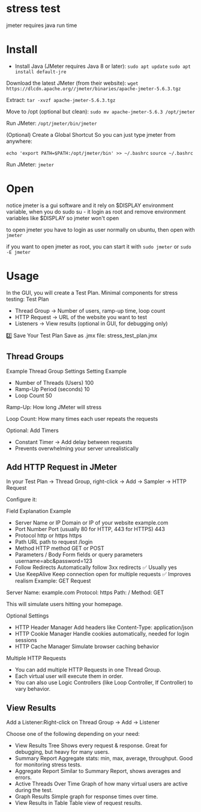 # stress test

jmeter requires java run time

# Install

- Install Java (JMeter requires Java 8 or later):
`sudo apt update`
`sudo apt install default-jre`

Download the latest JMeter (from their website):
`wget https://dlcdn.apache.org//jmeter/binaries/apache-jmeter-5.6.3.tgz`


Extract:
`tar -xvzf apache-jmeter-5.6.3.tgz`


Move to /opt (optional but clean):
`sudo mv apache-jmeter-5.6.3 /opt/jmeter`


Run JMeter:
`/opt/jmeter/bin/jmeter`


(Optional) Create a Global Shortcut So you can just type jmeter from anywhere:

`echo 'export PATH=$PATH:/opt/jmeter/bin' >> ~/.bashrc`
`source ~/.bashrc`

Run JMeter:
`jmeter`


# Open

notice jmeter is a gui software and it rely on $DISPLAY environment variable, when you do sudo su -
it login as root and remove environment variables like $DISPLAY so jmeter won't open

to open jmeter you have to login as user normally on ubuntu, then open with `jmeter`

if you want to open jmeter as root, you can start it with `sudo jmeter` or `sudo -E jmeter`



# Usage

In the GUI, you will create a Test Plan. Minimal components for stress testing: Test Plan

- Thread Group → Number of users, ramp-up time, loop count
- HTTP Request → URL of the website you want to test
- Listeners → View results (optional in GUI, for debugging only)

2️⃣ Save Your Test Plan
Save as .jmx file:
stress_test_plan.jmx


## Thread Groups

Example Thread Group Settings
Setting	Example

- Number of Threads (Users)	100
- Ramp-Up Period (seconds)	10
- Loop Count	50

Ramp-Up: How long JMeter will stress

Loop Count: How many times each user repeats the requests

Optional: Add Timers

- Constant Timer → Add delay between requests
- Prevents overwhelming your server unrealistically



## Add HTTP Request in JMeter

In your Test Plan → Thread Group, right-click → Add → Sampler → HTTP Request

Configure it:

Field	Explanation	Example
- Server Name or IP	Domain or IP of your website	example.com
- Port Number	Port (usually 80 for HTTP, 443 for HTTPS)	443
- Protocol	http or https	https
- Path	URL path to request	/login
- Method	HTTP method	GET or POST
- Parameters / Body	Form fields or query parameters	username=abc&password=123
- Follow Redirects	Automatically follow 3xx redirects	✅ Usually yes
- Use KeepAlive	Keep connection open for multiple requests	✅ Improves realism
Example: GET Request

Server Name: example.com
Protocol: https
Path: /
Method: GET

This will simulate users hitting your homepage.

Optional Settings
- HTTP Header Manager	Add headers like Content-Type: application/json
- HTTP Cookie Manager	Handle cookies automatically, needed for login sessions
- HTTP Cache Manager	Simulate browser caching behavior

Multiple HTTP Requests
- You can add multiple HTTP Requests in one Thread Group.
- Each virtual user will execute them in order.
- You can also use Logic Controllers (like Loop Controller, If Controller) to vary behavior.


## View Results

Add a Listener:Right-click on Thread Group → Add → Listener

Choose one of the following depending on your need:
- View Results Tree	Shows every request & response. Great for debugging, but heavy for many users.
- Summary Report	Aggregate stats: min, max, average, throughput. Good for monitoring stress tests.
- Aggregate Report	Similar to Summary Report, shows averages and errors.
- Active Threads Over Time	Graph of how many virtual users are active during the test.
- Graph Results	Simple graph for response times over time.
- View Results in Table	Table view of request results.